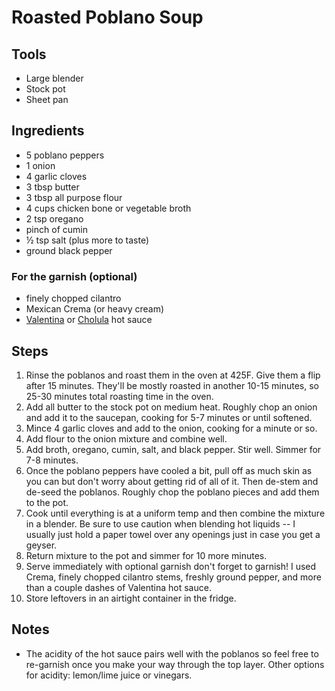 # Roasted Poblano Soup

## Tools

- Large blender
- Stock pot
- Sheet pan

## Ingredients

- 5 poblano peppers
- 1 onion
- 4 garlic cloves
- 3 tbsp butter
- 3 tbsp all purpose flour
- 4 cups chicken bone or vegetable broth
- 2 tsp oregano
- pinch of cumin
- ½ tsp salt (plus more to taste)
- ground black pepper

### For the garnish (optional)
- finely chopped cilantro
- Mexican Crema (or heavy cream)
- [Valentina](https://www.kroger.com/p/valentina-mexican-hot-sauce/0009733900005) or  [Cholula](https://www.kroger.com/p/cholula-original-hot-sauce/0004973309101) hot sauce

## Steps
1. Rinse the poblanos and roast them in the oven at 425F. Give them a flip after 15 minutes. They'll be mostly roasted in another 10-15 minutes, so 25-30 minutes total roasting time in the oven.
2. Add all butter to the stock pot on medium heat. Roughly chop an onion and add it to the saucepan, cooking for 5-7 minutes or until softened.
3. Mince 4 garlic cloves and add to the onion, cooking for a minute or so.
4. Add flour to the onion mixture and combine well.
5. Add broth, oregano, cumin, salt, and black pepper. Stir well. Simmer for 7-8 minutes.
6. Once the poblano peppers have cooled a bit, pull off as much skin as you can but don't worry about getting rid of all of it. Then de-stem and de-seed the poblanos. Roughly chop the poblano pieces and add them to the pot. 
7. Cook until everything is at a uniform temp and then combine the mixture in a blender. Be sure to use caution when blending hot liquids -- I usually just hold a paper towel over any openings just in case you get a geyser.
8. Return mixture to the pot and simmer for 10 more minutes.
9. Serve immediately with optional garnish don't forget to garnish! I used Crema, finely chopped cilantro stems, freshly ground pepper, and more than a couple dashes of Valentina hot sauce.
10. Store leftovers in an airtight container in the fridge.

## Notes

- The acidity of the hot sauce pairs well with the poblanos so feel free to re-garnish once you make your way through the top layer. Other options for acidity: lemon/lime juice or vinegars.
